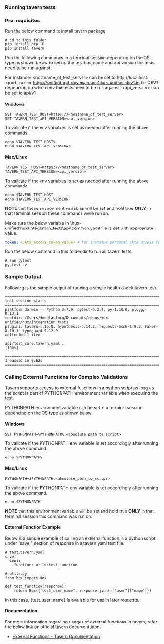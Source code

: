 ### Running tavern tests

### Pre-requisites

Run the below command to install tavern package
```buildoutcfg
# cd to this folder
pip install pip -U
pip install tavern
```

Run the following commands in a terminal session depending on the OS type as shown below to set up the test hostname and api version the tests need to be run against.

For instance:
<hostname_of_test_server> can be set to http://localhost:<port_no> or https://unified-api-dev.main.use1.hux-unified-dev1.in for DEV1 depending on which env the tests need to be run against.
<api_version> can be set to api/v1

#### Windows
```buildoutcfg
SET TAVERN_TEST_HOST=https://<hostname_of_test_server>
SET TAVERN_TEST_API_VERSION=<api_version>
```
To validate if the env variables is set as needed after running the above commands.
```buildoutcfg
echo %TAVERN_TEST_HOST%
echo %TAVERN_TEST_API_VERSION%
```
#### Mac/Linux
```buildoutcfg
TAVERN_TEST_HOST=https://<hostname_of_test_server>
TAVERN_TEST_API_VERSION=<api_version>
```
To validate if the env variables is set as needed after running the above commands.
```buildoutcfg
echo $TAVERN_TEST_HOST
echo $TAVERN_TEST_API_VERSION
```

**NOTE** that these environment variables will be set and hold true **ONLY** in that terminal session these commands were run on.

Make sure the below variable in \hux-unified\hux\integration_tests\api\common.yaml file is set with appropriate value.
```yaml
token: <okta_access_token_value> # for instance personal okta access token to access HUX UI
```

Run the below command in this folder/dir to run all tavern tests.
```buildoutcfg
# run pytest
py.test -v
```

### Sample Output

Following is the sample output of running a simple health check tavern test.
```buildoutcfg
============================================================================ test session starts ============================================================================
platform darwin -- Python 3.7.9, pytest-6.2.4, py-1.10.0, pluggy-0.13.1
rootdir: /Users/douglaslong/Documents/repos/hux-unified/hux/integration_tests
plugins: tavern-1.16.0, hypothesis-6.14.2, requests-mock-1.9.3, Faker-8.10.1, typeguard-2.12.0
collected 1 item

api/test_core.tavern.yaml .                                                                                                                                           [100%]

============================================================================= 1 passed in 0.62s =============================================================================
```

### Calling External Functions for Complex Validations
Tavern supports access to external functions in a python script as long as the script is part of PYTHONPATH environment variable when executing the test.

PYTHONPATH environment variable can be set in a terminal session depending on the OS type as shown below.

#### Windows
```buildoutcfg
SET PYTHONPATH=%PYTHONPATH%;<absolute_path_to_script>
```
To validate if the PYTHONPATH env variable is set accordingly after running the above command.
```buildoutcfg
echo %PYTHONPATH%
```
#### Mac/Linux
```buildoutcfg
PYTHONPATH=$PYTHONPATH:<absolute_path_to_script>
```
To validate if the PYTHONPATH env variable is set accordingly after running the above command.
```buildoutcfg
echo $PYTHONPATH
```

**NOTE** that this environment variable will be set and hold true **ONLY** in that terminal session this command was run on.

#### External Function Example
Below is a simple example of calling an external function in a python script under "save:" section of response in a tavern yaml
test file.
```buildoutcfg
# test.tavern.yaml
save:
  $ext:
    function: utils:test_function

# utils.py
from box import Box

def test_function(response):
    return Box({"test_user_name": response.json()["user"]["name"]})
```
In this case, {test_user_name} is available for use in later requests.

#### Documentation
For more information regarding usages of external functions in tavern, refer the below link on official tavern documentation.
 - [External Functions - Tavern Documentation](https://tavern.readthedocs.io/en/latest/basics.html#calling-external-functions)

